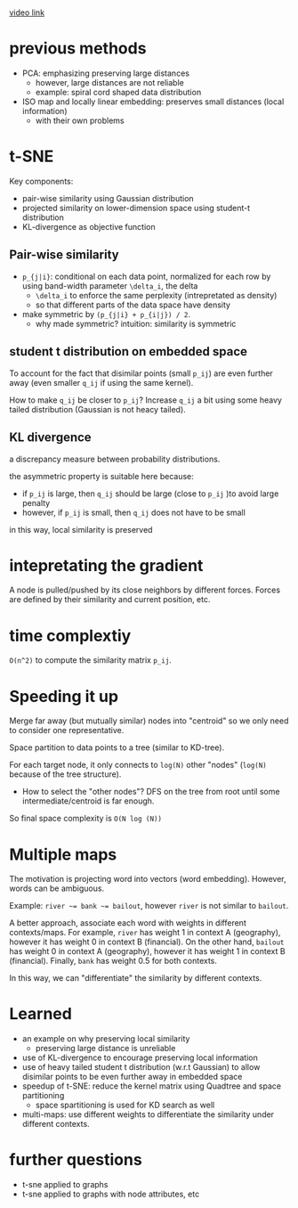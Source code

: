 # 

[video link](https://www.youtube.com/watch?v=RJVL80Gg3lA&index=1&list=PLJannPdvOwss75ZZmCuAycsu35j7Q5Ho-&t=2557s)

# previous methods

- PCA: emphasizing preserving large distances
  - however, large distances are not reliable
  - example: spiral cord shaped data distribution
- ISO map and locally linear embedding: preserves small distances (local information)
  - with their own problems
  
# t-SNE

Key components:

- pair-wise similarity using Gaussian distribution
- projected similarity on lower-dimension space using student-t distribution 
- KL-divergence as objective function

## Pair-wise similarity

- `p_{j|i}`: conditional on each data point, normalized for each row by using band-width parameter `\delta_i`, the delta
  - `\delta_i` to enforce the same perplexity (intrepretated as density)
  - so that different parts of the data space have density
- make symmetric by `(p_{j|i} + p_{i|j}) / 2`.
  - why made symmetric? intuition: similarity is symmetric

## student t distribution on embedded space

To account for the fact that disimilar points (small `p_ij`) are even further away (even smaller `q_ij` if using the same kernel).

How to make `q_ij` be closer to `p_ij`? Increase `q_ij` a bit using some heavy tailed distribution (Gaussian is not heacy tailed).

## KL divergence

a discrepancy measure between probability distributions.

the asymmetric property is suitable here because:

- if `p_ij` is large, then `q_ij` should be large (close to `p_ij` )to avoid large penalty
- however, if `p_ij` is small, then `q_ij` does not have to  be small

in this way, local similarity is preserved

# intepretating the gradient

A node is pulled/pushed by its close neighbors by different forces. Forces are defined by their similarity and current position, etc.

# time complextiy

`O(n^2)` to compute the similarity matrix `p_ij`.

# Speeding it up

Merge far away (but mutually similar) nodes into "centroid" so we only need to consider one representative. 

Space partition to data points to a tree (similar to KD-tree).

For each target node, it only connects to `log(N)` other "nodes" (`log(N)` because of the tree structure).

- How to select the "other nodes"? DFS on the tree from root until some intermediate/centroid is far enough. 

So final space complexity is `O(N log (N))`

# Multiple maps

The motivation is projecting word into vectors (word embedding).
However, words can be ambiguous.

Example: `river ~= bank ~= bailout`, however `river` is not similar to `bailout`. 

A better approach, associate each word with weights in different contexts/maps. 
For example, `river` has weight 1 in context A (geography), however it has weight 0 in context B (financial).
On the other hand, `bailout` has weight 0 in context A (geography), however it has weight 1 in context B (financial).
Finally, `bank` has weight 0.5 for both contexts.

In this way, we can "differentiate" the similarity by different contexts.


# Learned

- an example on why preserving local similarity
  - preserving large distance is unreliable
- use of KL-divergence to encourage preserving local information
- use of heavy tailed student t distribution (w.r.t Gaussian) to allow disimilar points to be even further away in embedded space
- speedup of t-SNE: reduce the kernel matrix using Quadtree and space partitioning
  - space spartitioning is used for KD search as well
- multi-maps: use different weights to differentiate the similarity under different contexts. 

# further questions

- t-sne applied to graphs
- t-sne applied to graphs with node attributes, etc